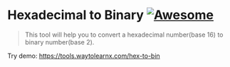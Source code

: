 # Hexadecimal to Binary [![Awesome](https://cdn.rawgit.com/sindresorhus/awesome/d7305f38d29fed78fa85652e3a63e154dd8e8829/media/badge.svg)](https://github.com/sindresorhus/awesome)

>This tool will help you to convert a hexadecimal number(base 16) to binary number(base 2).

Try demo: https://tools.waytolearnx.com/hex-to-bin
